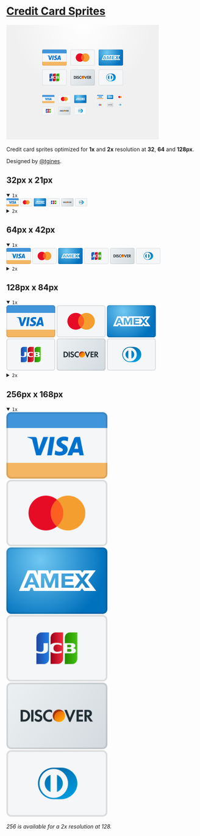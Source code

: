 # [Credit Card Sprites](https://dribbble.com/shots/3058779-Credit-Card-Sprites-Updated-MasterCard-Logo)

<a href="https://dribbble.com/shots/3058779-Credit-Card-Sprites-Updated-MasterCard-Logo"><img src="dribbble.png" alt="credit card sprites" width="400"></a>

Credit card sprites optimized for **1x** and **2x** resolution at **32**, **64** and **128px**.

Designed by [@tgines](https://github.com/tgines).

## 32px x 21px

<details open>
   <summary><code>1x</code></summary>
   <img src="32/visa.png" alt="visa sprite" width="32">
   <img src="32/mastercard.png" alt="mastercard sprite" width="32">
   <img src="32/amex.png" alt="amex sprite" width="32">
   <img src="32/jcb.png" alt="jcb sprite" width="32">
   <img src="32/discover.png" alt="discover sprite" width="32">
   <img src="32/dinersclub.png" alt="dinersclub sprite" width="32">
</details>

<details>
   <summary><code>2x</code></summary>
  <img src="64/visa.png" alt="visa sprite" width="32">
  <img src="64/mastercard.png" alt="mastercard sprite" width="32">
  <img src="64/amex.png" alt="amex sprite" width="32">
  <img src="64/jcb.png" alt="jcb sprite" width="32">
  <img src="64/discover.png" alt="discover sprite" width="32">
  <img src="64/dinersclub.png" alt="dinersclub sprite" width="32">
</details>

## 64px x 42px

<details open>
   <summary><code>1x</code></summary>
   <img src="64/visa.png" alt="visa sprite" width="64">
   <img src="64/mastercard.png" alt="mastercard sprite" width="64">
   <img src="64/amex.png" alt="amex sprite" width="64">
   <img src="64/jcb.png" alt="jcb sprite" width="64">
   <img src="64/discover.png" alt="discover sprite" width="64">
   <img src="64/dinersclub.png" alt="dinersclub sprite" width="64">
</details>

<details>
   <summary><code>2x</code></summary>
  <img src="128/visa.png" alt="visa sprite" width="64">
  <img src="128/mastercard.png" alt="mastercard sprite" width="64">
  <img src="128/amex.png" alt="amex sprite" width="64">
  <img src="128/jcb.png" alt="jcb sprite" width="64">
  <img src="128/discover.png" alt="discover sprite" width="64">
  <img src="128/dinersclub.png" alt="dinersclub sprite" width="64">
</details>

## 128px x 84px

<details open>
   <summary><code>1x</code></summary>
   <img src="128/visa.png" alt="visa sprite" width="128">
   <img src="128/mastercard.png" alt="mastercard sprite" width="128">
   <img src="128/amex.png" alt="amex sprite" width="128">
   <img src="128/jcb.png" alt="jcb sprite" width="128">
   <img src="128/discover.png" alt="discover sprite" width="128">
   <img src="128/dinersclub.png" alt="dinersclub sprite" width="128">
</details>

<details>
   <summary><code>2x</code></summary>
  <img src="256/visa.png" alt="visa sprite" width="128">
  <img src="256/mastercard.png" alt="mastercard sprite" width="128">
  <img src="256/amex.png" alt="amex sprite" width="128">
  <img src="256/jcb.png" alt="jcb sprite" width="128">
  <img src="256/discover.png" alt="discover sprite" width="128">
  <img src="256/dinersclub.png" alt="dinersclub sprite" width="128">
</details>

## 256px x 168px

<details open>
   <summary><code>1x</code></summary>
   <img src="256/visa.png" alt="visa sprite" width="265">
   <img src="256/mastercard.png" alt="mastercard sprite" width="265">
   <img src="256/amex.png" alt="amex sprite" width="265">
   <img src="256/jcb.png" alt="jcb sprite" width="265">
   <img src="256/discover.png" alt="discover sprite" width="265">
   <img src="256/dinersclub.png" alt="dinersclub sprite" width="265">
</details>

_256 is available for a 2x resolution at 128._
